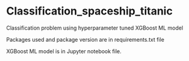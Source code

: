 # Classification_spaceship_titanic
Classification problem using hyperparameter tuned XGBoost ML model

Packages used and package version are in requirements.txt file

XGBoost ML model is in Jupyter notebook file.
